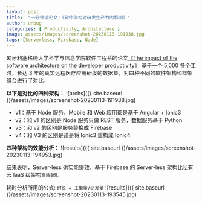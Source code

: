 ```yaml
---
layout: post
title:  "一分钟读论文：《软件架构对研发⽣产⼒的影响》"
author: unbug
categories: [ Productivity, Architecture ]
image: assets/images/screenshot-20230113-191938.jpg
tags: [Serverless, Firebase, Node]
---
```

匈牙利塞格德⼤学科学与信息学院软件⼯程系的论文[《The impact of the software architecture on the developer productivity》][paper1-url] 基于一个 5,000 多个⼯时，⻓达 3 年的真实远程医疗应⽤研发的数据集，对四种不同的软件架构和框架组合进行了对比。

**以下是对比的四种架构：**
![archs]({{ site.baseurl }}/assets/images/screenshot-20230113-191938.jpg)
- v1：基于 Node 服务，Mobile 和 Web 应用都是基于 Angular + Ionic3
- v2：和 v1 的区别是 Node 服务只做 REST 服务，数据服务基于 Python
- v3：和 v2 的区别是服务替换成 Firebase
- v4：和 V3 的区别是谨是将 Ionic3 重构成 Ionic4

**四种架构的效能分析：**
![results]({{ site.baseurl }}/assets/images/screenshot-20230113-194953.jpg)

结果表明，Server-less 确实能提效，基于 Firebase 的  Server-less 架构比私有云 IaaS 级架构`高效8倍`。

耗时分析所用的公式: `时长 = 工单量/研发量`
![results]({{ site.baseurl }}/assets/images/screenshot-20230113-193545.jpg)


[paper1-url]: https://pdfs.semanticscholar.org/8b01/4a53badc30a06f0378aba8737c9529d92a9a.pdf?_ga=2.165236855.979285908.1673232871-2044131725.1673232871